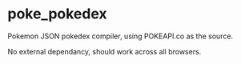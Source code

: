 # poke_pokedex
Pokemon JSON pokedex compiler, using POKEAPI.co as the source.

No external dependancy, should work across all browsers.


